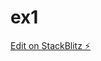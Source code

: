 # ex1

[Edit on StackBlitz ⚡️](https://stackblitz.com/edit/nativescript-stackblitz-templates-ppyxsw)